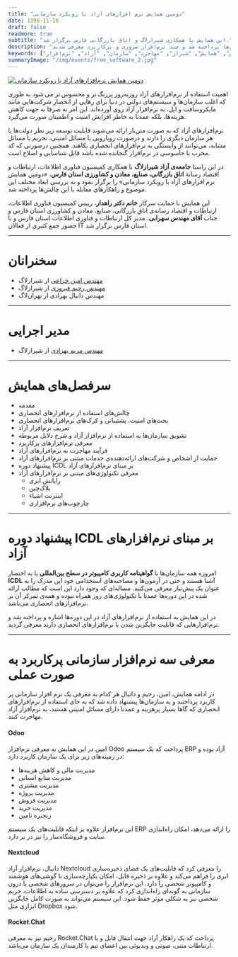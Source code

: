 ```yaml
---
title: "دومین همایش نرم افزارهای آزاد با رویکرد سازمانی"
date: 1398-11-16
draft: false
readmore: true
subtitle: "این همایش با همکاری شیرازلاگ و اتاق بازرگانی فارس برگزار شد."
description: "دومین همایش نرم افزارهای آزاد با رویکرد سازمانی با همکاری شیرازلاگ و اتاق بازرگانی شیراز برگزار شد. در این همایش به بررسی اهمیت نرم‌افزارهای آزاد و ضرورت استفاده از آن‌ها در سازمان‌ها پرداخته شد و چند نرم‌افزار ضروری و پرکاربرد معرفی شدند."
keywords: ["شیرازلاگ", "اتاق بازرگانی", "فارس", "همایش", "شیراز", "مهاجرت", "سازمان", "آزاد", "نرم‌افزار","Odoo","NextCloud","Rocket.Chat"]
summaryImage: "/img/events/free_software_2.jpg"
---
```


[![دومین همایش نرم‌افزارهای آزاد با رویکرد سازمانی](/img/events/free_software_2.jpg)](/img/events/free_software_2.jpg)

اهمیت استفاده از نرم‌افزارهای آزاد روزبه‌روز پررنگ تر و محسوس تر می شود به طوری که اغلب سازمان‌ها و سیستم‌های دولتی در دنیا برای رهایی از انحصار شرکت‌هایی مانند مایکروسافت و اپل، به نرم‌افزار آزاد روی آورده‌اند. این امر نه صرفا به جهت کاهش هزینه‌ها، بلکه عمدتا به خاطر افزایش امنیت و اطمینان صورت می‌گیرد.

نرم‌افزارهای آزاد که به صورت متن‌باز ارائه می‌شوند قابلیت توسعه زیر نظر دولت‌ها یا هر سازمان دیگری را دارند و درصورت رویارویی با مسائل امنیتی، تحریم یا مسائل مشابه، می‌توانند از وابستگی به نرم‌افزارهای انحصاری بکاهند. همچنین درصورتی که کد مخرب یا جاسوسی در نرم‌افزار گنجانده شده باشد قابل شناسایی و اصلاح است.

در این راستا **جامعه‌ی آزاد شیرازلاگ** با همکاری کمیسیون فناوری اطلاعات، ارتباطات و اقتصاد رسانهٔ **اتاق بازرگانی، صنایع، معادن و کشاورزی استان فارس**، «دومین همایش نرم افزارهای آزاد با رویکرد سازمانی» را  برگزار نمود و به بررسی ابعاد مختلف این موضوع و راهکارهای مقابله با این چالش‌ها پرداخته شد.

این همایش با حمایت سرکار **خانم دکتر راهدار**، رییس کمیسیون فناوری اطلاعات، ارتباطات و اقتصاد رسانه‌ی اتاق بازرگانی، صنایع، معادن و کشاورزی استان فارس و جناب **آقای مهندس سهرابی**، مدیر کل ارتباطات و فناوری اطلاعات استان فارس و با حضور جمع کثیری از فعالان IT استان فارس برگزار شد.

---

# سخنرانان
- [مهندس امین خزاعی](/members/khozaei/) از شیرازلاگ
- [مهندس رحیم فیروزی](/members/firouzi/) از شیرازلاگ
- مهندس دانیال بهزادی از تهران‌لاگ

---

# مدیر اجرایی
- [مهندس مریم بهزادی](/members/behzadi) از شیرازلاگ

---

# سرفصل‌های همایش
- مقدمه
- چالش‌های استفاده از نرم‌افزارهای انحصاری
- بحث‌های امنیت، پشتیبانی و کرک‌های نرم‌افزارهای انحصاری
- تعریف نرم‌افزار آزاد
- تشویق سازمان‌ها به استفاده از نرم‌افزار آزاد و شرح دلایل مربوطه
- معرفی نرم‌افزارهای پرکاربرد
- فرآیند مهاجرت به نرم‌افزارهای آزاد
- حمایت از اشخاص و شرکت‌های ارائه‌دهنده‌ي خدمات مبتنی بر نرم‌افزارهای آزاد
- پیشنهاد دوره ICDL بر مبنای نرم‌افزارهای آزاد
- معرفی تکنولوژی‌های مبتنی بر نرم‌افزارهای آزاد
    - رایانش ابری
    - بلاک‌چین
    - اینترنت اشیاء
    - چارچوب‌های نرم‌افزاری

---

# پیشنهاد دوره ICDL بر مبنای نرم‌افزارهای آزاد
امروزه همه سازمان‌ها با **گواهینامه کاربری کامپیوتر در سطح بین‌المللی** یا به اختصار **ICDL** آشنا هستند و حتی در آزمون‌ها و مصاحبه‌های استخدامی خود این مدرک را به عنوان یک پیش‌نیاز معرفی می‌کنند. مساله‌ای که وجود دارد این است که مطالب ارائه شده در این دوره‌ها عمدتا با تکنولوژی‌های روز همراه نبوده و همه‌ی تمرکز آن بر نرم‌افزارهای انحصاری می‌باشد.

در این همایش به استفاده از نرم‌افزارهای آزاد در این دوره‌ها اشاره و پرداخته شد و نرم‌افزارهایی که قابلیت جایگزین شدن با نرم‌افزارهای انحصاری دارند معرفی گردید. 

---

# معرفی سه نرم‌افزار سازمانی پرکاربرد به صورت عملی
در ادامه همایش، امین، رحیم و دانیال هر کدام به معرفی یک نرم افزار سازمانی پر کاربرد پرداختند و به سازمان‌ها پیشنهاد داده شد که به جای استفاده از نرم‌افزارهای انحصاری که گاها بسیار پرهزینه و عمدتا دارای مسائل امنیتی هستند، به نرم‌افزار آزاد مهاجرت کنند.

#### Odoo
امین در این همایش به معرفی نرم‌افزار Odoo پرداخت که یک سیستم ERP آزاد بوده و در زمینه‌های زیر برای یک سازمان کاربرد دارد:
- مدیریت مالی و کاهش هزینه‌ها
- مدیریت منابع انسانی
- مدیریت مشتری
- مدیریت پروژه
- مدیریت فروش
- مدیریت خرید
- زنجیره تامین

این نرم‌افزار علاوه بر اینکه قابلیت‌های یک سیستم ERP را ارائه می‌دهد، امکان راه‌اندازی سایت و فروشگاه‌ساز را نیز در بر دارد.

#### Nextcloud
دانیال، نرم‌افزار آزاد Nextcloud را معرفی کرد که قابلیت‌های یک فضای ذخیره‌سازی ابری را فراهم می‌کند و علاوه بر ذخیره فایل، امکان یکپارچه‌سازی با گوشی‌های هوشمند و کامپیوتر شخصی را دارد. این نرم‌افزار را می‌توان در سرورهای شخصی یا درون‌ سازمانی به گونه‌ای راه‌اندازی کرد که علاوه بر دسترسی ساده به اطلاعات، حریم شخصی نیز به شکلی موثر حفظ شود. این سیستم می‌تواند به صورت کامل جایگزین ابزاری مثل Dropbox شود.

#### Rocket.Chat
رحیم نیز به معرفی Rocket.Chat پرداخت که یک راهکار آزاد جهت انتقال فایل و یا ارتباطات متنی، صوتی و ویدیوئی بین اعضای تیم یا کارمندان یک سازمان می‌باشد. 
